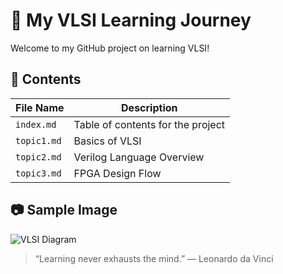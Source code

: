 # 📘 My VLSI Learning Journey

Welcome to my GitHub project on learning VLSI!

## 📂 Contents
| File Name | Description |
|----------|-------------|
| `index.md` | Table of contents for the project |
| `topic1.md` | Basics of VLSI |
| `topic2.md` | Verilog Language Overview |
| `topic3.md` | FPGA Design Flow |

## 📷 Sample Image
![VLSI Diagram](https://upload.wikimedia.org/wikipedia/commons/3/3a/CMOS_Inverter.png)

> “Learning never exhausts the mind.” — Leonardo da Vinci
